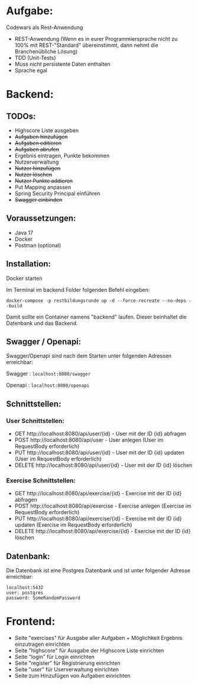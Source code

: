 # Aufgabe:
Codewars als Rest-Anwendung
- REST-Anwendung (Wenn es in eurer Programmiersprache nicht zu 100% mit REST-"Standard" übereinstimmt, dann nehmt die Branchenübliche Lösung)
- TDD (Unit-Tests)
- Muss nicht persistente Daten enthalten
- Sprache egal

# Backend:

## TODOs:
- Highscore Liste ausgeben
- ~~Aufgaben hinzufügen~~
- ~~Aufgaben editieren~~
- ~~Aufgaben abrufen~~
- Ergebnis eintragen, Punkte bekommen
- Nutzerverwaltung
- ~~Nutzer hinzufügen~~
- ~~Nutzer löschen~~
- ~~Nutzer Punkte addieren~~
- Put Mapping anpassen
- Spring Security Principal einführen
- ~~Swagger einbinden~~

## Voraussetzungen:
- Java 17
- Docker
- Postman (optional)

## Installation:
Docker starten

Im Terminal im backend Folder folgenden Befehl eingeben:

```
docker-compose -p restbildungsrunde up -d --force-recreate --no-deps --build
```

Damit sollte ein Container namens "backend" laufen. Dieser beinhaltet die Datenbank und das Backend.

## Swagger / Openapi:
Swagger/Openapi sind nach dem Starten unter folgenden Adressen erreichbar:

Swagger : ```localhost:8080/swagger```

Openapi : ```localhost:8080/openapi```


## Schnittstellen:

### User Schnittstellen:
- GET http://localhost:8080/api/user/{id} - User mit der ID {id} abfragen
- POST http://localhost:8080/api/user - User anlegen (User im RequestBody erforderlich)
- PUT http://localhost:8080/api/user/{id} - User mit der ID {id} updaten (User im RequestBody erforderlich)
- DELETE http://localhost:8080/api/user/{id} - User mit der ID {id} löschen

### Exercise Schnittstellen:
- GET http://localhost:8080/api/exercise/{id} - Exercise mit der ID {id} abfragen
- POST http://localhost:8080/api/exercise - Exercise anlegen (Exercise im RequestBody erforderlich)
- PUT http://localhost:8080/api/exercise/{id} - Exercise mit der ID {id} updaten (Exercise im RequestBody erforderlich)
- DELETE http://localhost:8080/api/exercise/{id} - Exercise mit der ID {id} löschen

## Datenbank:
Die Datenbank ist eine Postgres Datenbank und ist unter folgender Adresse erreichbar:

```
localhost:5432
user: postgres
password: SomeRandomPassword
```

# Frontend:

- Seite "exercises" für Ausgabe aller Aufgaben + Möglichkeit Ergebnis einzutragen einrichten
- Seite "highscore" für Ausgabe der Highscore Liste einrichten
- Seite "login" für Login einrichten
- Seite "register" für Registrierung einrichten
- Seite "user" für Userverwaltung einrichten
- Seite zum Hinzufügen von Aufgaben einrichten